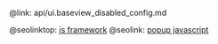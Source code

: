 @link: api/ui.baseview_disabled_config.md

@seolinktop: [js framework](https://webix.com)
@seolink: [popup javascript](https://webix.com/widget/popup/)